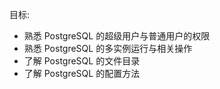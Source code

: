 
目标:
* 熟悉 PostgreSQL 的超级用户与普通用户的权限
* 熟悉 PostgreSQL 的多实例运行与相关操作
* 了解 PostgreSQL 的文件目录
* 了解 PostgreSQL 的配置方法
